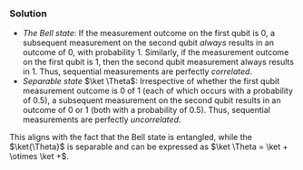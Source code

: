 ﻿### Solution
- *The Bell state*: If the measurement outcome on the first qubit is $0$, a subsequent measurement on the second qubit *always* results in an outcome of $0$, with probability $1$. Similarly, if the measurement outcome on the first qubit is $1$, then the second qubit measurement always results in $1$. Thus, sequential measurements are perfectly *correlated*.
- *Separable state* $\ket \Theta$: Irrespective of whether the first qubit measurement outcome is $0$ of $1$ (each of which occurs with a probability of $0.5$), a subsequent measurement on the second qubit results in an outcome of $0$ or $1$ (both with a probability of $0.5$). Thus, sequential measurements are perfectly *uncorrelated*.  

This aligns with the fact that the Bell state is entangled, while the $\ket{\Theta}$ is separable and can be expressed as $\ket \Theta = \ket + \otimes \ket +$.
